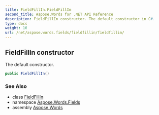 ```yaml
---
title: FieldFillIn.FieldFillIn
second_title: Aspose.Words for .NET API Reference
description: FieldFillIn constructor. The default constructor in C#.
type: docs
weight: 10
url: /net/aspose.words.fields/fieldfillin/fieldfillin/
---
```

## FieldFillIn constructor

The default constructor.

```csharp
public FieldFillIn()
```

### See Also

* class [FieldFillIn](../)
* namespace [Aspose.Words.Fields](../../fieldfillin/)
* assembly [Aspose.Words](../../../)
